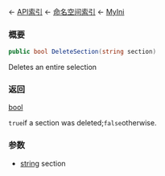 ← [API索引](Api-Index) ← [命名空间索引](Namespace-Index) ← [MyIni](VRage.Game.ModAPI.Ingame.Utilities.MyIni)

### 概要

```csharp
public bool DeleteSection(string section)
```

Deletes an entire selection

### 返回

[bool](https://docs.microsoft.com/en-us/dotnet/api/System.Boolean?view=netframework-4.6)

`true`if a section was deleted;`false`otherwise.

### 参数

* [string](https://docs.microsoft.com/en-us/dotnet/api/System.String?view=netframework-4.6) section
